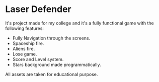 # Laser Defender

It's project made for my college and it's a fully functional game with the following features:

- Fully Navigation through the screens.
- Spaceship fire.
- Aliens fire.
- Lose game.
- Score and Level system.
- Stars background made programmatically.

All assets are taken for educational purpose.
